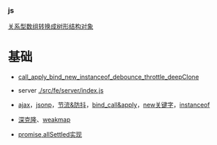 
### js
[关系型数组转换成树形结构对象](./src/fe/server/src/arrayToTree.js)

# 基础
* [call_apply_bind_new_instanceof_debounce_throttle_deepClone](./src/fe/server/static/call_apply_bind_new_instanceof_debounce_throttle_deepClone.js)
* server
[./src/fe/server/index.js](./src/fe/server/index.js)
* [ajax](./src/fe/server/static/ajax.js)，[jsonp](./src/fe/server/static/jsonp.js)，[节流&防抖](./src/fe/server/static/throttle_debounce.js)，[bind_call&apply](./src/fe/server/static/call_apply_bind.js)，[new关键字](./src/fe/server/static/new_keyword.js)，[instanceof](./src/fe/server/static/instanceOf.js)

* [深克隆](./src/fe/server/static/clone.js)、[weakmap](https://juejin.im/post/5b594512f265da0f6263840f)
* [promise,allSettled实现](./src/fe/server/static/promise.js)